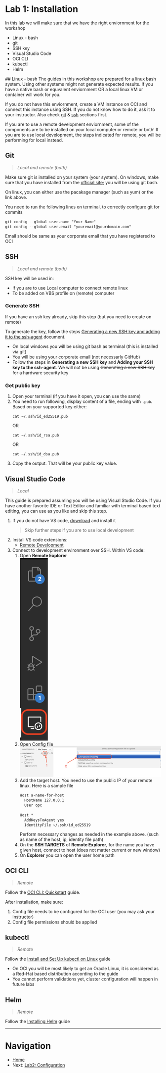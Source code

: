 # Lab 1: Installation
In this lab we will make sure that we have the right enviornment for the workshop
- Linux - bash
- git 
- SSH key
- Visual Studio Code
- OCI CLI
- kubectl
- Helm

## Linux - bash
The guides in this workshop are prepared for a linux bash system. Using other systems might not generate expected results. If you have a native bash or equvalent enviornment OR a local linux VM or container will work for you.

If you do not have this enviornment, create a VM instance on OCI and connect this instance using SSH. If you do not know how to do it, ask it to your instructor. Also check [git](#git) & [ssh](#ssh) sections first.

If you are to use a remote development enviornment, some of the components are to be installed on your local computer or remote or both! If you are to use local development, the steps indicated for remote, you will be performing for local instead.

## Git
> *Local and remote (both)*

Make sure git is installed on your system (your system). On windows, make sure that you have installed from the [official site](https://git-scm.com/downloads); you will be using git bash.

On linux, you can either use the pacakage manager (such as yum) or the link above.

You need to run the following lines on terminal, to correctly configure git for commits

```shell
git config --global user.name "Your Name"
git config --global user.email "youremail@yourdomain.com"
```
Email should be same as your corporate email that you have registered to OCI

## SSH
> *Local and remote (both)*

SSH key will be used in:
- If you are to use Local computer to connect remote linux
- To be added on VBS profile on (remote) computer

### Generate SSH
If you have an ssh key already, skip this step (but you need to create on remote)

To generate the key, follow the steps [Generating a new SSH key and adding it to the ssh-agent](https://docs.github.com/en/authentication/connecting-to-github-with-ssh/generating-a-new-ssh-key-and-adding-it-to-the-ssh-agent) document.
- On local windows you will be using git bash as terminal (this is installed via git)
- You will be using your corporate email (not necessarly GitHub)
- Follow the steps in **Generating a new SSH key** and **Adding your SSH key to the ssh-agent**. We will not be using ~~Generating a new SSH key for a hardware security key~~

### Get public key
1. Open your terminal (if you have it open, you can use the same)
2. You need to run following, display content of a file, ending with `.pub`. Based on your supported key either:
    ```shell
    cat ~/.ssh/id_ed25519.pub
    ```
    OR
    ```shell
    cat ~/.ssh/id_rsa.pub
    ```
    OR
    ```shell
    cat ~/.ssh/id_dsa.pub
    ```
3. Copy the output. That will be your public key value.

## Visual Studio Code
> *Local*

This guide is prepared assuming you will be using Visual Studio Code. If you have another favorite IDE or Text Editor and familiar with terminal based text editing, you can use as you like and skip this step.

1.  If you do not have VS code, [download](https://code.visualstudio.com/download) and install it
    > Skip further steps if you are to use local development
2. Install VS code extensions:
    - [Remote Development](https://marketplace.visualstudio.com/items?itemName=ms-vscode-remote.vscode-remote-extensionpack)
3. Connect to development environment over SSH. Within VS code:
    1. Open **Remote Explorer**  
    ![Remote Explorer](./images/1-remote-explorer.png)
    2. Open Config file  
    ![Opening Config file](./images/1-ssh-config.png)
    3. Add the target host. You need to use the public IP of your remote linux. Here is a sample file
        ```
        Host a-name-for-host
          HostName 127.0.0.1
          User opc

        Host *
          AddKeysToAgent yes
          IdentityFile ~/.ssh/id_ed25519
        ```
        Perform necessary changes as needed in the example above. (such as name of the host, ip, identity file path)
    4. On the **SSH TARGETS** of **Remote Explorer**, for the name you have given host, connect to host (does not matter current or new window)
    5. On **Explorer** you can open the user home path

## OCI CLI
> *Remote*

Follow the [OCI CLI: Quickstart](https://docs.oracle.com/en-us/iaas/Content/API/SDKDocs/cliinstall.htm) guide.

After installation, make sure:
1. Config file needs to be configured for the OCI user (you may ask your instructor)
2. Config file permissions should be applied

## kubectl
> *Remote*

Follow the [Install and Set Up kubectl on Linux](https://kubernetes.io/docs/tasks/tools/install-kubectl-linux/) guide

- On OCI you will be most likely to get an Oracle Linux, it is considered as a Red-Hat based distribution according to the guide
- You cannot perform validations yet, cluster configuration will happen in future labs

## Helm
> *Remote*

Follow the [Installing Helm](https://helm.sh/docs/intro/install/) guide

---
# Navigation
- [Home](./README.md)
- Next: [Lab2: Configuration](./Lab2-Configuration.md)